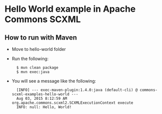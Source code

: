 # Hello World example in Apache Commons SCXML

## How to run with Maven

- Move to hello-world folder
- Run the following:

        $ mvn clean package
        $ mvn exec:java

- You will see a message like the following:

        [INFO] --- exec-maven-plugin:1.4.0:java (default-cli) @ commons-scxml-examples-hello-world ---
        Aug 03, 2015 8:12:59 AM org.apache.commons.scxml2.SCXMLExecutionContext execute
        INFO: null: Hello, World!
